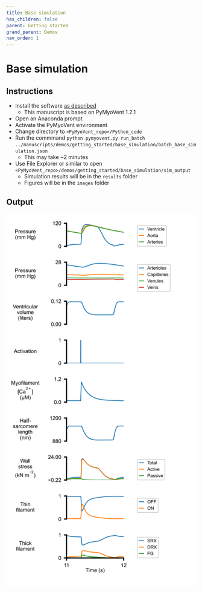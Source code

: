 ```yaml
---
title: Base simulation
has_children: false
parent: Getting started
grand_parent: Demos
nav_order: 1
---
```


# Base simulation

## Instructions

+ Install the software [as described](../../../installation/installation.html)
  + This manuscript is based on PyMyoVent 1.2.1
+ Open an Anaconda prompt
+ Activate the PyMyoVent environment
+ Change directory to `<PyMyoVent_repo>/Python_code`
+ Run the commmand `python pymyovent.py run_batch ../manuscripts/demos/getting_started/base_simulation/batch_base_simulation.json`
  + This may take ~2 minutes
+ Use File Explorer or similar to open `<PyMyoVent_repo>/demos/getting_started/base_simulation/sim_output`
  + Simulation results will be in the `results` folder
  + Figures will be in the `images` folder

## Output

<img src='images/figure_base.svg'><br>
